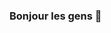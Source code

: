 ### Bonjour les gens 👋

<!--
Language utilisé :

<img src="https://www.startpage.com/av/proxy-image?piurl=https%3A%2F%2Frepository-images.githubusercontent.com%2F201450432%2Fe30c2880-1b5f-11eb-88ff-c7815d6109a3&sp=1647795985T03d3440308a39e732ad913d4e9a026f7e2d2857234587d71ed99457c18bb1b9a</img>

-->
